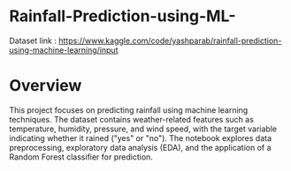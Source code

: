 # Rainfall-Prediction-using-ML-

Dataset link : https://www.kaggle.com/code/yashparab/rainfall-prediction-using-machine-learning/input

# Overview

This project focuses on predicting rainfall using machine learning techniques. The dataset contains weather-related features such as temperature, humidity, pressure, and wind speed, with the target variable indicating whether it rained ("yes" or "no"). The notebook explores data preprocessing, exploratory data analysis (EDA), and the application of a Random Forest classifier for prediction.
